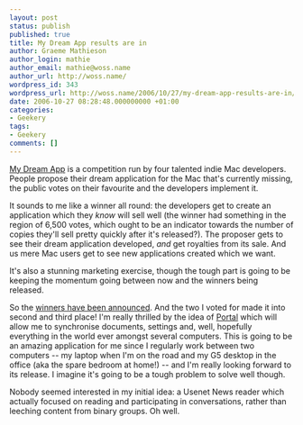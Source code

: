 ```yaml
---
layout: post
status: publish
published: true
title: My Dream App results are in
author: Graeme Mathieson
author_login: mathie
author_email: mathie@woss.name
author_url: http://woss.name/
wordpress_id: 343
wordpress_url: http://woss.name/2006/10/27/my-dream-app-results-are-in/
date: 2006-10-27 08:28:48.000000000 +01:00
categories:
- Geekery
tags:
- Geekery
comments: []
---
```

[My Dream App](http://mydreamapp.com/) is a competition run by four talented indie Mac developers.  People propose their dream application for the Mac that's currently missing, the public votes on their favourite and the developers implement it.

It sounds to me like a winner all round: the developers get to create an application which they *know* will sell well (the winner had something in the region of 6,500 votes, which ought to be an indicator towards the number of copies they'll sell pretty quickly after it's released?).  The proposer gets to see their dream application developed, *and* get royalties from its sale.  And us mere Mac users get to see new applications created which we want.

It's also a stunning marketing exercise, though the tough part is going to be keeping the momentum going between now and the winners being released.

So the [winners have been announced](http://mydreamapp.com/news/post/347/).  And the two I voted for made it into second and third place!  I'm really thrilled by the idea of [Portal](http://mydreamapp.com/contestants/view/farzadsadjadi/) which will allow me to synchronise documents, settings and, well, hopefully everything in the world ever amongst several computers.  This is going to be an amazing application for me since I regularly work between two computers -- my laptop when I'm on the road and my G5 desktop in the office (aka the spare bedroom at home!) -- and I'm really looking forward to its release.  I imagine it's going to be a tough problem to solve well though.

Nobody seemed interested in my initial idea: a Usenet News reader which actually focused on reading and participating in conversations, rather than leeching content from binary groups.  Oh well.

